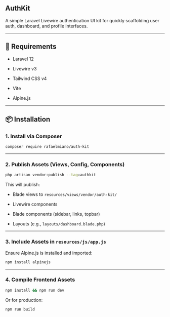 ## AuthKit

A simple Laravel Livewire authentication UI kit for quickly scaffolding user auth, dashboard, and profile interfaces.

---

## 🧱 Requirements

- Laravel 12
  
- Livewire v3
  
- Tailwind CSS v4
  
- Vite
  
- Alpine.js
  

---

## 📦 Installation

### 1. Install via Composer

```bash
composer require rafaelmiano/auth-kit
```

---

### 2. Publish Assets (Views, Config, Components)

```bash
php artisan vendor:publish --tag=authkit
```

This will publish:

- Blade views to `resources/views/vendor/auth-kit/`
  
- Livewire components
  
- Blade components (sidebar, links, topbar)
  
- Layouts (e.g., `layouts/dashboard.blade.php`)

---

### 3. Include Assets in `resources/js/app.js`

Ensure Alpine.js is installed and imported:

```bash
npm install alpinejs
```

---

### 4. Compile Frontend Assets

```bash
npm install && npm run dev
```

Or for production:

```bash
npm run build
```
